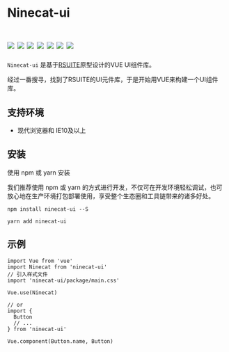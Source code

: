 <h1>
Ninecat-ui
</h1>
    <h1>
      <img
        class="logo"
        src="https://avatars3.githubusercontent.com/u/51054939?s=400&u=8d6342ba8bf5106086c26318ee290452501c6dff&v=4"
      >
      <img src="https://travis-ci.com/ninecat-ui/ninecat-ui.svg?branch=master">
      <img src="https://codecov.io/gh/ninecat-ui/ninecat-ui/branch/master/graph/badge.svg">
      <img src="https://img.shields.io/badge/license-MIT-000000.svg">
      <img src="https://img.shields.io/badge/webpack-4-blue.svg">
      <img src="https://img.shields.io/badge/vue-2.6.10-green.svg">
      <img src="https://img.shields.io/badge/npm-6.4.1-lightblue.svg">
</h1>


`Ninecat-ui` 是基于<a href="https://rsuitejs.com/design/default/index.html" target="_blank">RSUITE</a>原型设计的VUE UI组件库。

经过一番搜寻，找到了RSUITE的UI元件库，于是开始用VUE来构建一个UI组件库。

## 支持环境
 - 现代浏览器和 IE10及以上

## 安装

使用 npm 或 yarn 安装

我们推荐使用 npm 或 yarn 的方式进行开发，不仅可在开发环境轻松调试，也可放心地在生产环境打包部署使用，享受整个生态圈和工具链带来的诸多好处。

`npm install ninecat-ui --S`

`yarn add ninecat-ui`

## 示例

```
import Vue from 'vue'
import Ninecat from 'ninecat-ui'
// 引入样式文件
import 'ninecat-ui/package/main.css'

Vue.use(Ninecat)

// or
import {
  Button
  // ...
} from 'ninecat-ui'

Vue.component(Button.name, Button)
```